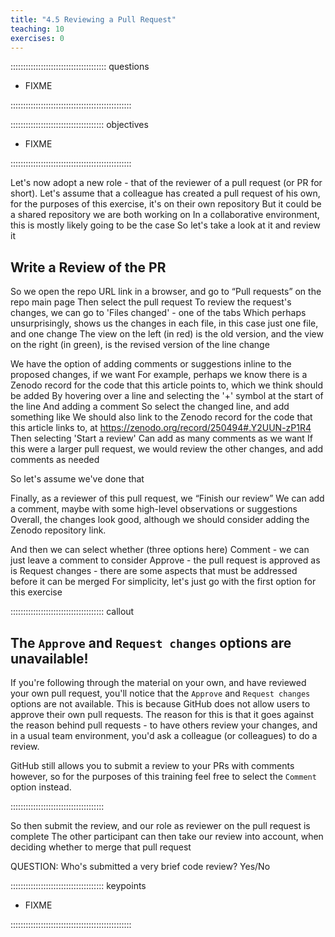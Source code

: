 ```yaml
---
title: "4.5 Reviewing a Pull Request"
teaching: 10
exercises: 0
---
```


:::::::::::::::::::::::::::::::::::::: questions 

- FIXME

::::::::::::::::::::::::::::::::::::::::::::::::

::::::::::::::::::::::::::::::::::::: objectives

- FIXME

::::::::::::::::::::::::::::::::::::::::::::::::

Let's now adopt a new role - that of the reviewer of a pull request (or PR for short).
Let's assume that a colleague has created a pull request of his own, for the purposes of this exercise, it's on their own repository
But it could be a shared repository we are both working on
In a collaborative environment, this is mostly likely going to be the case
So let's take a look at it and review it

## Write a Review of the PR

So we open the repo URL link in a browser, and go to “Pull requests” on the repo main page
Then select the pull request
To review the request's changes, we can go to 'Files changed' - one of the tabs
Which perhaps unsurprisingly, shows us the changes in each file, in this case just one file, and one change
The view on the left (in red) is the old version, and the view on the right (in green), is the revised version of the line change

We have the option of adding comments or suggestions inline to the proposed changes, if we want
For example, perhaps we know there is a Zenodo record for the code that this article points to, which we think should be added
By hovering over a line and selecting the '+' symbol at the start of the line
And adding a comment
So select the changed line, and add something like
We should also link to the Zenodo record for the code that this article links to, at https://zenodo.org/record/250494#.Y2UUN-zP1R4
Then selecting 'Start a review'
Can add as many comments as we want
If this were a larger pull request, we would review the other changes, and add comments as needed

So let's assume we've done that

Finally, as a reviewer of this pull request, we “Finish our review”
We can add a comment, maybe with some high-level observations or suggestions
Overall, the changes look good, although we should consider adding the Zenodo repository link.

And then we can select whether (three options here)
Comment - we can just leave a comment to consider
Approve - the pull request is approved as is
Request changes - there are some aspects that must be addressed before it can be merged
For simplicity, let's just go with the first option for this exercise

::::::::::::::::::::::::::::::::::::: callout

## The `Approve` and `Request changes` options are unavailable!

If you're following through the material on your own,
and have reviewed your own pull request,
you'll notice that the `Approve` and `Request changes` options are not available.
This is because GitHub does not allow users to approve their own pull requests.
The reason for this is that it goes against the reason behind pull requests - to have others review your changes, and in a usual team environment, you'd ask a colleague (or colleagues) to do a review.

GitHub still allows you to submit a review to your PRs with comments however,
so for the purposes of this training feel free to select the `Comment` option instead.

:::::::::::::::::::::::::::::::::::::

So then submit the review, and our role as reviewer on the pull request is complete
The other participant can then take our review into account, when deciding whether to merge that pull request

QUESTION: Who's submitted a very brief code review? Yes/No

::::::::::::::::::::::::::::::::::::: keypoints 

- FIXME

::::::::::::::::::::::::::::::::::::::::::::::::

